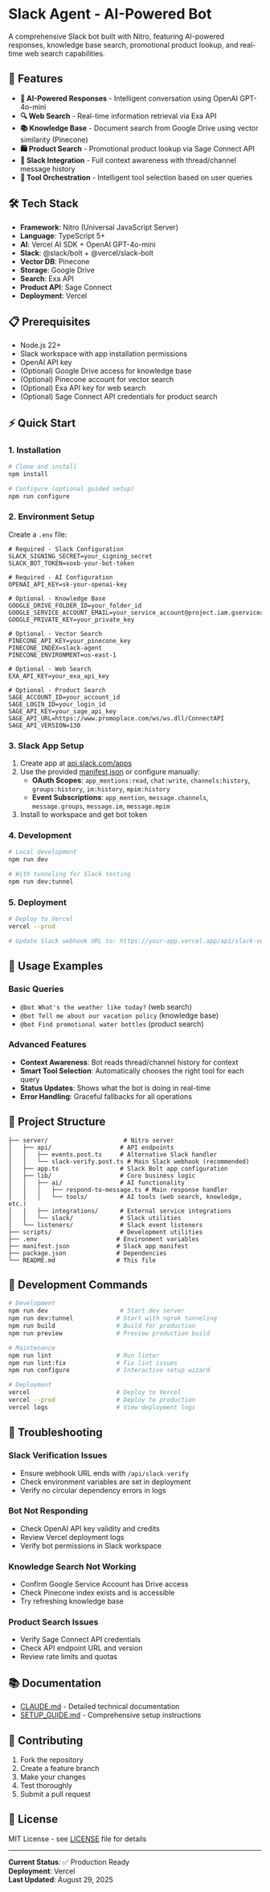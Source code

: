# Slack Agent - AI-Powered Bot

A comprehensive Slack bot built with Nitro, featuring AI-powered responses, knowledge base search, promotional product lookup, and real-time web search capabilities.

## 🚀 Features

- **🤖 AI-Powered Responses** - Intelligent conversation using OpenAI GPT-4o-mini
- **🔍 Web Search** - Real-time information retrieval via Exa API
- **📚 Knowledge Base** - Document search from Google Drive using vector similarity (Pinecone)
- **🛍️ Product Search** - Promotional product lookup via Sage Connect API
- **💬 Slack Integration** - Full context awareness with thread/channel message history
- **🔧 Tool Orchestration** - Intelligent tool selection based on user queries

## 🛠️ Tech Stack

- **Framework**: Nitro (Universal JavaScript Server)
- **Language**: TypeScript 5+
- **AI**: Vercel AI SDK + OpenAI GPT-4o-mini
- **Slack**: @slack/bolt + @vercel/slack-bolt
- **Vector DB**: Pinecone
- **Storage**: Google Drive
- **Search**: Exa API
- **Product API**: Sage Connect
- **Deployment**: Vercel

## 📋 Prerequisites

- Node.js 22+
- Slack workspace with app installation permissions
- OpenAI API key
- (Optional) Google Drive access for knowledge base
- (Optional) Pinecone account for vector search
- (Optional) Exa API key for web search
- (Optional) Sage Connect API credentials for product search

## ⚡ Quick Start

### 1. Installation

```bash
# Clone and install
npm install

# Configure (optional guided setup)
npm run configure
```

### 2. Environment Setup

Create a `.env` file:

```env
# Required - Slack Configuration
SLACK_SIGNING_SECRET=your_signing_secret
SLACK_BOT_TOKEN=xoxb-your-bot-token

# Required - AI Configuration  
OPENAI_API_KEY=sk-your-openai-key

# Optional - Knowledge Base
GOOGLE_DRIVE_FOLDER_ID=your_folder_id
GOOGLE_SERVICE_ACCOUNT_EMAIL=your_service_account@project.iam.gserviceaccount.com
GOOGLE_PRIVATE_KEY=your_private_key

# Optional - Vector Search
PINECONE_API_KEY=your_pinecone_key
PINECONE_INDEX=slack-agent
PINECONE_ENVIRONMENT=us-east-1

# Optional - Web Search
EXA_API_KEY=your_exa_api_key

# Optional - Product Search
SAGE_ACCOUNT_ID=your_account_id
SAGE_LOGIN_ID=your_login_id
SAGE_API_KEY=your_sage_api_key
SAGE_API_URL=https://www.promoplace.com/ws/ws.dll/ConnectAPI
SAGE_API_VERSION=130
```

### 3. Slack App Setup

1. Create app at [api.slack.com/apps](https://api.slack.com/apps)
2. Use the provided [manifest.json](./manifest.json) or configure manually:
   - **OAuth Scopes**: `app_mentions:read`, `chat:write`, `channels:history`, `groups:history`, `im:history`, `mpim:history`
   - **Event Subscriptions**: `app_mention`, `message.channels`, `message.groups`, `message.im`, `message.mpim`
3. Install to workspace and get bot token

### 4. Development

```bash
# Local development
npm run dev

# With tunneling for Slack testing
npm run dev:tunnel
```

### 5. Deployment

```bash
# Deploy to Vercel
vercel --prod

# Update Slack webhook URL to: https://your-app.vercel.app/api/slack-verify
```

## 🎯 Usage Examples

### Basic Queries
- `@bot What's the weather like today?` (web search)
- `@bot Tell me about our vacation policy` (knowledge base)
- `@bot Find promotional water bottles` (product search)

### Advanced Features
- **Context Awareness**: Bot reads thread/channel history for context
- **Smart Tool Selection**: Automatically chooses the right tool for each query
- **Status Updates**: Shows what the bot is doing in real-time
- **Error Handling**: Graceful fallbacks for all operations

## 📁 Project Structure

```
├── server/                     # Nitro server
│   ├── api/                   # API endpoints
│   │   ├── events.post.ts     # Alternative Slack handler
│   │   └── slack-verify.post.ts # Main Slack webhook (recommended)
│   ├── app.ts                 # Slack Bolt app configuration
│   ├── lib/                   # Core business logic
│   │   ├── ai/                # AI functionality
│   │   │   ├── respond-to-message.ts # Main response handler
│   │   │   └── tools/         # AI tools (web search, knowledge, etc.)
│   │   ├── integrations/      # External service integrations
│   │   └── slack/             # Slack utilities
│   └── listeners/             # Slack event listeners
├── scripts/                   # Development utilities
├── .env                      # Environment variables
├── manifest.json             # Slack app manifest
├── package.json              # Dependencies
└── README.md                 # This file
```

## 🔧 Development Commands

```bash
# Development
npm run dev                    # Start dev server
npm run dev:tunnel            # Start with ngrok tunneling
npm run build                 # Build for production
npm run preview               # Preview production build

# Maintenance
npm run lint                  # Run linter
npm run lint:fix              # Fix lint issues
npm run configure             # Interactive setup wizard

# Deployment
vercel                        # Deploy to Vercel
vercel --prod                 # Deploy to production
vercel logs                   # View deployment logs
```

## 🚨 Troubleshooting

### Slack Verification Issues
- Ensure webhook URL ends with `/api/slack-verify`
- Check environment variables are set in deployment
- Verify no circular dependency errors in logs

### Bot Not Responding
- Check OpenAI API key validity and credits
- Review Vercel deployment logs
- Verify bot permissions in Slack workspace

### Knowledge Search Not Working
- Confirm Google Service Account has Drive access
- Check Pinecone index exists and is accessible
- Try refreshing knowledge base

### Product Search Issues
- Verify Sage Connect API credentials
- Check API endpoint URL and version
- Review rate limits and quotas

## 📚 Documentation

- [CLAUDE.md](./claude.md) - Detailed technical documentation
- [SETUP_GUIDE.md](./SETUP_GUIDE.md) - Comprehensive setup instructions

## 🤝 Contributing

1. Fork the repository
2. Create a feature branch
3. Make your changes
4. Test thoroughly
5. Submit a pull request

## 📄 License

MIT License - see [LICENSE](./LICENSE) file for details

---

**Current Status**: ✅ Production Ready  
**Deployment**: Vercel  
**Last Updated**: August 29, 2025